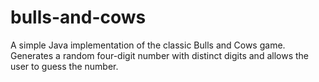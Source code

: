 # bulls-and-cows
A simple Java implementation of the classic Bulls and Cows game.
Generates a random four-digit number with distinct digits and allows the user to guess the number.
